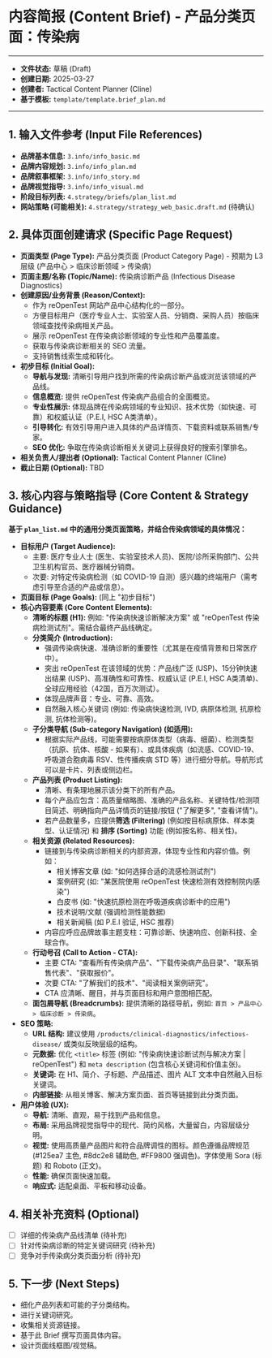 # 内容简报 (Content Brief) - 产品分类页面：传染病

---
*   **文件状态:** 草稿 (Draft)
*   **创建日期:** 2025-03-27
*   **创建者:** Tactical Content Planner (Cline)
*   **基于模板:** `template/template.brief_plan.md`
---

## 1. 输入文件参考 (Input File References)

*   **品牌基本信息:** `3.info/info_basic.md`
*   **品牌内容规划:** `3.info/info_plan.md`
*   **品牌叙事框架:** `3.info/info_story.md`
*   **品牌视觉指导:** `3.info/info_visual.md`
*   **阶段目标列表:** `4.strategy/briefs/plan_list.md`
*   **网站策略 (可能相关):** `4.strategy/strategy_web_basic.draft.md` (待确认)

## 2. 具体页面创建请求 (Specific Page Request)

*   **页面类型 (Page Type):** 产品分类页面 (Product Category Page) - 预期为 L3 层级 (产品中心 > 临床诊断领域 > 传染病)
*   **页面主题/名称 (Topic/Name):** 传染病诊断产品 (Infectious Disease Diagnostics)
*   **创建原因/业务背景 (Reason/Context):**
    *   作为 reOpenTest 网站产品中心结构化的一部分。
    *   方便目标用户（医疗专业人士、实验室人员、分销商、采购人员）按临床领域查找传染病相关产品。
    *   展示 reOpenTest 在传染病诊断领域的专业性和产品覆盖度。
    *   获取与传染病诊断相关的 SEO 流量。
    *   支持销售线索生成和转化。
*   **初步目标 (Initial Goal):**
    *   **导航与发现:** 清晰引导用户找到所需的传染病诊断产品或浏览该领域的产品线。
    *   **信息概览:** 提供 reOpenTest 传染病产品组合的全面概览。
    *   **专业性展示:** 体现品牌在传染病领域的专业知识、技术优势（如快速、可靠）和权威认证（P.E.I, HSC A类清单）。
    *   **引导转化:** 有效引导用户进入具体的产品详情页、下载资料或联系销售/专家。
    *   **SEO 优化:** 争取在传染病诊断相关关键词上获得良好的搜索引擎排名。
*   **相关负责人/提出者 (Optional):** Tactical Content Planner (Cline)
*   **截止日期 (Optional):** TBD

## 3. 核心内容与策略指导 (Core Content & Strategy Guidance)

**基于 `plan_list.md` 中的通用分类页面策略，并结合传染病领域的具体情况：**

*   **目标用户 (Target Audience):**
    *   主要: 医疗专业人士 (医生、实验室技术人员)、医院/诊所采购部门、公共卫生机构官员、医疗器械分销商。
    *   次要: 对特定传染病检测（如 COVID-19 自测）感兴趣的终端用户（需考虑引导至合适的产品或信息）。
*   **页面目标 (Page Goals):** (同上 "初步目标")
*   **核心内容要素 (Core Content Elements):**
    *   **清晰的标题 (H1):** 例如: "传染病快速诊断解决方案" 或 "reOpenTest 传染病检测试剂"。需结合最终产品线确定。
    *   **分类简介 (Introduction):**
        *   强调传染病快速、准确诊断的重要性（尤其是在疫情背景和日常医疗中）。
        *   突出 reOpenTest 在该领域的优势：产品线广泛 (USP)、15分钟快速出结果 (USP)、高准确性和可靠性、权威认证 (P.E.I, HSC A类清单)、全球应用经验（42国，百万次测试）。
        *   体现品牌声音：专业、可靠、高效。
        *   自然融入核心关键词 (例如: 传染病快速检测, IVD, 病原体检测, 抗原检测, 抗体检测等)。
    *   **子分类导航 (Sub-category Navigation) (如适用):**
        *   根据实际产品线，可能需要按病原体类型（病毒、细菌）、检测类型（抗原、抗体、核酸 - 如果有）、或具体疾病（如流感、COVID-19、呼吸道合胞病毒 RSV、性传播疾病 STD 等）进行细分导航。导航形式可以是卡片、列表或侧边栏。
    *   **产品列表 (Product Listing):**
        *   清晰、有条理地展示该分类下的所有产品。
        *   每个产品应包含：高质量缩略图、准确的产品名称、关键特性/检测项目简述、明确指向产品详情页的链接/按钮 ("了解更多", "查看详情")。
        *   若产品数量多，应提供**筛选 (Filtering)** (例如按目标病原体、样本类型、认证情况) 和 **排序 (Sorting)** 功能 (例如按名称、相关性)。
    *   **相关资源 (Related Resources):**
        *   链接到与传染病诊断相关的内部资源，体现专业性和内容价值。例如：
            *   相关博客文章 (如: "如何选择合适的流感检测试剂")
            *   案例研究 (如: "某医院使用 reOpenTest 快速检测有效控制院内感染")
            *   白皮书 (如: "快速抗原检测在呼吸道疾病诊断中的应用")
            *   技术说明/文献 (强调检测性能数据)
            *   相关新闻稿 (如 P.E.I 验证, HSC 推荐)
        *   内容应呼应品牌故事主题支柱：可靠诊断、快速响应、创新科技、全球合作。
    *   **行动号召 (Call to Action - CTA):**
        *   主要 CTA: "查看所有传染病产品"、"下载传染病产品目录"、"联系销售代表"、"获取报价"。
        *   次要 CTA: "了解我们的技术"、"阅读相关案例研究"。
        *   CTA 应清晰、醒目，并与页面目标和用户意图相匹配。
    *   **面包屑导航 (Breadcrumbs):** 提供清晰的路径导航，例如: `首页 > 产品中心 > 临床诊断 > 传染病`。
*   **SEO 策略:**
    *   **URL 结构:** 建议使用 `/products/clinical-diagnostics/infectious-disease/` 或类似反映层级的结构。
    *   **元数据:** 优化 `<title>` 标签 (例如: "传染病快速诊断试剂与解决方案 | reOpenTest") 和 `meta description` (包含核心关键词和价值主张)。
    *   **关键词:** 在 H1、简介、子标题、产品描述、图片 ALT 文本中自然融入目标关键词。
    *   **内部链接:** 从相关博客、解决方案页面、首页等链接到此分类页面。
*   **用户体验 (UX):**
    *   **导航:** 清晰、直观，易于找到产品和信息。
    *   **布局:** 采用品牌视觉指导中的现代、简约风格，大量留白，内容层级分明。
    *   **视觉:** 使用高质量产品图片和符合品牌调性的图标。颜色遵循品牌规范 (#125ea7 主色, #8dc2e8 辅助色, #FF9800 强调色)。字体使用 Sora (标题) 和 Roboto (正文)。
    *   **性能:** 确保页面快速加载。
    *   **响应式:** 适配桌面、平板和移动设备。

## 4. 相关补充资料 (Optional)

*   [ ] 详细的传染病产品线清单 (待补充)
*   [ ] 针对传染病诊断的特定关键词研究 (待补充)
*   [ ] 竞争对手传染病分类页面分析 (待补充)

## 5. 下一步 (Next Steps)

*   细化产品列表和可能的子分类结构。
*   进行关键词研究。
*   收集相关资源链接。
*   基于此 Brief 撰写页面具体内容。
*   设计页面线框图/视觉稿。
